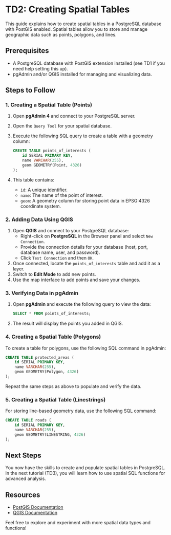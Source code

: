 # TD2: Creating Spatial Tables

This guide explains how to create spatial tables in a PostgreSQL database with PostGIS enabled. Spatial tables allow you to store and manage geographic data such as points, polygons, and lines.

## Prerequisites

- A PostgreSQL database with PostGIS extension installed (see TD1 if you need help setting this up).
- pgAdmin and/or QGIS installed for managing and visualizing data.

## Steps to Follow

### 1. Creating a Spatial Table (Points)
1. Open **pgAdmin 4** and connect to your PostgreSQL server.
2. Open the `Query Tool` for your spatial database.
3. Execute the following SQL query to create a table with a geometry column:

   ```sql
   CREATE TABLE points_of_interests (
       id SERIAL PRIMARY KEY,
       name VARCHAR(255),
       geom GEOMETRY(Point, 4326)
   );
   ```

4. This table contains:
   - `id`: A unique identifier.
   - `name`: The name of the point of interest.
   - `geom`: A geometry column for storing point data in EPSG:4326 coordinate system.

### 2. Adding Data Using QGIS
1. Open **QGIS** and connect to your PostgreSQL database:
   - Right-click on **PostgreSQL** in the Browser panel and select `New Connection`.
   - Provide the connection details for your database (host, port, database name, user, and password).
   - Click `Test Connection` and then `OK`.
2. Once connected, locate the `points_of_interests` table and add it as a layer.
3. Switch to **Edit Mode** to add new points.
4. Use the map interface to add points and save your changes.

### 3. Verifying Data in pgAdmin
1. Open **pgAdmin** and execute the following query to view the data:

   ```sql
   SELECT * FROM points_of_interests;
   ```
2. The result will display the points you added in QGIS.

### 4. Creating a Spatial Table (Polygons)
To create a table for polygons, use the following SQL command in pgAdmin:

```sql
CREATE TABLE protected_areas (
    id SERIAL PRIMARY KEY,
    name VARCHAR(255),
    geom GEOMETRY(Polygon, 4326)
);
```

Repeat the same steps as above to populate and verify the data.

### 5. Creating a Spatial Table (Linestrings)
For storing line-based geometry data, use the following SQL command:

```sql
CREATE TABLE roads (
    id SERIAL PRIMARY KEY,
    name VARCHAR(255),
    geom GEOMETRY(LINESTRING, 4326)
);
```

## Next Steps

You now have the skills to create and populate spatial tables in PostgreSQL. In the next tutorial (TD3), you will learn how to use spatial SQL functions for advanced analysis.

## Resources

- [PostGIS Documentation](https://postgis.net/documentation/)
- [QGIS Documentation](https://www.qgis.org/en/docs/)

Feel free to explore and experiment with more spatial data types and functions!
